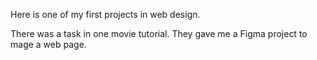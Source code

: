 Here is one of my first projects in web design.

There was a task in one movie tutorial. They gave me a Figma project to mage a web page.
